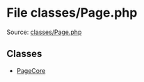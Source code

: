 File classes/Page.php
=========
Source: [classes/Page.php](https://github.com/PrestaShop/PrestaShop/blob/1.6.1.1/classes/Page.php)


Classes
-------

* [PageCore](class.PageCore.md)

